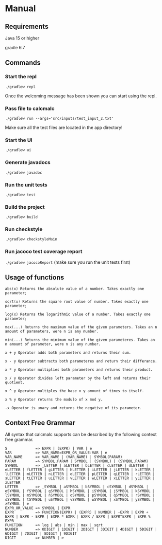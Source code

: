 
# Manual

## Requirements

Java 15 or higher

gradle 6.7

## Commands

### Start the repl

```./gradlew repl```

Once the welcoming message has been shown you can start using the repl.

### Pass file to calcmalc

`./gradlew run --args='src/inputs/test_input_2.txt'`

Make sure all the test files are located in the app directory!

### Start the UI

```./gradlew ui```

### Generate javadocs

```./gradlew javadoc```

### Run the unit tests

```./gradlew test```

### Build the project

```./gradlew build```

### Run checkstyle

```./gradlew checkstyleMain```

### Run jacoco test coverage report

```./gradlew jacocoReport```
(make sure you run the unit tests first)

## Usage of functions

```
abs(x) Returns the absolute value of a number. Takes exactly one parameter;

sqrt(x) Returns the square root value of number. Takes exactly one parameter;

log(x) Returns the logarithmic value of a number. Takes exactly one parameter;

max(...) Returns the maximum value of the given parameters. Takes an n amount of parameters, were n is any number.

min(...) Returns the minimum value of the given parameteres. Takes an n amount of parameter, were n is any number.

x + y Operator adds both parameters and returns their sum.

x - y Operator subtracts both parameteres and return their differance.

x * y Operator multiplies both parameters and returns their product.

x / y Operator divides left parameter by the left and returns their quotient.

x ^ y Operator multiples the base x y amount of times to itself. 

x % y Operator returns the modulo of x mod y.

-x Operator is unary and returns the negative of its parameter.
```

## Context Free Grammar

All syntax that calcmalc supports can be described by the following context free grammar.

```
S             => EXPR | (EXPR) | VAR | e
VAR           => VAR_NAME=EXPR_OR_VALUE:VAR | e
VAR_NAME      => VAR_NAME | (VAR_NAME) | SYMBOL(PARAM)
PARAM         => SYMBOL,PARAM | SYMBOL | (SYMBOL) | (SYMBOL,PARAM)
SYMBOL        => _LETTER | aLETTER | bLETTER | cLETTER | dLETTER | eLETTER | fLETTER | gLETTER | hLETTER | iLETTER | jLETTER | kLETTER | lLETTER | mLETTER | nLETTER | oLETTER | pLETTER | qLETTER | rLETTER | sLETTER | tLETTER | uLETTER | vLETTER | wLETTER | xLETTER | yLETTER | zLETTER 
LETTER        => _SYMBOL | aSYMBOL | bSYMBOL | cSYMBOL | dSYMBOL | eSYMBOL | fSYMBOL | gSYMBOL | hSYMBOL | iSYMBOL | jSYMBOL | kSYMBOL | lSYMBOL | mSYMBOL | nSYMBOL | oSYMBOL | pSYMBOL | qSYMBOL | rSYMBOL | sSYMBOL | tSYMBOL | uSYMBOL | vSYMBOL | wSYMBOL | xSYMBOL | ySYMBOL | zSYMBOL | e
EXPR_OR_VALUE => SYMBOL | EXPR
EXPR          => FUNCTION(EXPR) | (EXPR) | NUMBER | -EXPR | EXPR + EXPR | EXPR - EXPR | EXPR * EXPR | EXPR / EXPR | EXPR^EXPR | EXPR % EXPR
FUNCTION      => log | abs | min | max | sqrt 
NUMBER        => 0DIGIT | 1DIGIT | 2DIGIT | 3DIGIT | 4DIGIT | 5DIGIT | 6DIGIT | 7DIGIT | 8DIGIT | 9DIGIT
DIGIT         => NUMBER | e
```
